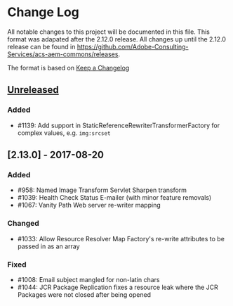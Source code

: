 # Change Log

All notable changes to this project will be documented in this file. This format was adapated
after the 2.12.0 release. All changes up until the 2.12.0 release can be found in https://github.com/Adobe-Consulting-Services/acs-aem-commons/releases.

The format is based on [Keep a Changelog](http://keepachangelog.com/)

## [Unreleased]

[Unreleased]: https://github.com/Adobe-Consulting-Services/acs-aem-commons/compare/acs-aem-commons-2.13.0...HEAD

### Added

- #1139: Add support in StaticReferenceRewriterTransformerFactory for complex values, e.g. `img:srcset`

## [2.13.0] - 2017-08-20

### Added

- #958: Named Image Transform Servlet Sharpen transform 
- #1039: Health Check Status E-mailer (with minor feature removals)
- #1067: Vanity Path Web server re-writer mapping 

### Changed

- #1033: Allow Resource Resolver Map Factory's re-write attributes to be passed in as an array

### Fixed

- #1008: Email subject mangled for non-latin chars
- #1044: JCR Package Replication fixes a resource leak where the JCR Packages were not closed after being opened 

<!---
 
### Deprecated
### Removed
### Security 

---->